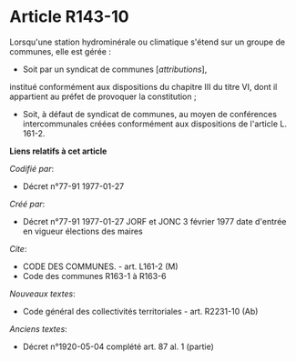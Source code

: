 # Article R143-10

Lorsqu'une station hydrominérale ou climatique s'étend sur un groupe de communes, elle est gérée :

- Soit par un syndicat de communes [*attributions*],

institué conformément aux dispositions du chapitre III du titre VI, dont il appartient au préfet de provoquer la
constitution ; 

- Soit, à défaut de syndicat de communes, au moyen de conférences intercommunales créées conformément aux dispositions de
l'article L. 161-2.

**Liens relatifs à cet article**

_Codifié par_:

  - Décret n°77-91 1977-01-27

_Créé par_:

  - Décret n°77-91 1977-01-27 JORF et JONC 3 février 1977 date d'entrée en vigueur élections des maires

_Cite_:

  - CODE DES COMMUNES. - art. L161-2 (M)
  - Code des communes R163-1 à R163-6

_Nouveaux textes_:

  - Code général des collectivités territoriales - art. R2231-10 (Ab)

_Anciens textes_:

  - Décret n°1920-05-04 complété art. 87 al. 1 (partie)

